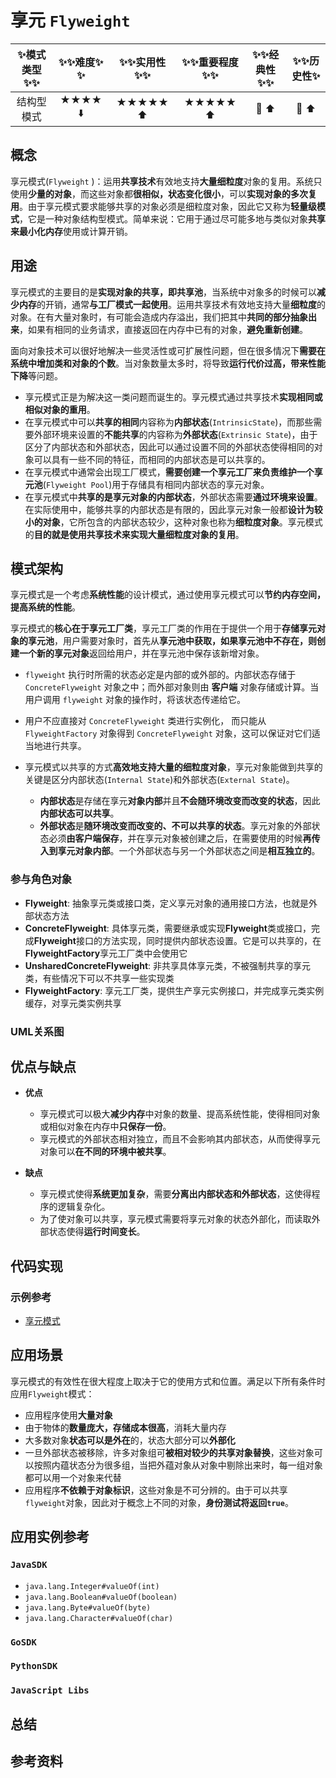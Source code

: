 # 享元 `Flyweight`

| :sparkles:模式类型:sparkles::sparkles:|:sparkles::sparkles:难度:sparkles:  :sparkles: | :sparkles::sparkles:实用性:sparkles::sparkles: | :sparkles::sparkles:重要程度:sparkles::sparkles: |  :sparkles::sparkles:经典性:sparkles::sparkles: | :sparkles::sparkles:历史性:sparkles: |
| :----------------------------------------: | :-----------------------------------------------: | :-------------------------------------------------: | :----------------------------------------------------: | :--------------------------------------------------: | :--------------------------------------: |
|                  结构型模式                          |                ★★★★ :arrow_down:                 |                  ★★★★★ :arrow_up:                   |                    ★★★★★ :arrow_up:                    |              :green_heart:  :arrow_up:               |        :green_heart:  :arrow_up:         |

## 概念
享元模式(`Flyweight` )：运用**共享技术**有效地支持**大量细粒度**对象的复用。系统只使用**少量的对象**，而这些对象都**很相似，状态变化很小**，可以**实现对象的多次复用**。由于享元模式要求能够共享的对象必须是细粒度对象，因此它又称为**轻量级模式**，它是一种对象结构型模式。简单来说：它用于通过尽可能多地与类似对象**共享来最小化内存**使用或计算开销。

## 用途
享元模式的主要目的是**实现对象的共享，即共享池**，当系统中对象多的时候可以**减少内存**的开销，通常**与工厂模式一起使用**。运用共享技术有效地支持大量**细粒度**的对象。在有大量对象时，有可能会造成内存溢出，我们把其中**共同的部分抽象出来**，如果有相同的业务请求，直接返回在内存中已有的对象，**避免重新创建**。

面向对象技术可以很好地解决一些灵活性或可扩展性问题，但在很多情况下**需要在系统中增加类和对象的个数**。当对象数量太多时，将导致**运行代价过高，带来性能下降**等问题。
+ 享元模式正是为解决这一类问题而诞生的。享元模式通过共享技术**实现相同或相似对象的重用**。
+ 在享元模式中可以**共享的相同**内容称为**内部状态**(`IntrinsicState`)，而那些需要外部环境来设置的**不能共享**的内容称为**外部状态**(`Extrinsic State`)，由于区分了内部状态和外部状态，因此可以通过设置不同的外部状态使得相同的对象可以具有一些不同的特征，而相同的内部状态是可以共享的。
+ 在享元模式中通常会出现工厂模式，**需要创建一个享元工厂来负责维护一个享元池**(`Flyweight Pool`)用于存储具有相同内部状态的享元对象。
+ 在享元模式中**共享的是享元对象的内部状态**，外部状态需要**通过环境来设置**。在实际使用中，能够共享的内部状态是有限的，因此享元对象一般都**设计为较小的对象**，它所包含的内部状态较少，这种对象也称为**细粒度对象**。享元模式的**目的就是使用共享技术来实现大量细粒度对象的复用**。

## 模式架构
享元模式是一个考虑**系统性能**的设计模式，通过使用享元模式可以**节约内存空间，提高系统的性能**。

享元模式的**核心在于享元工厂类**，享元工厂类的作用在于提供一个用于**存储享元对象的享元池**，用户需要对象时，首先从**享元池中获取，如果享元池中不存在，则创建一个新的享元对象**返回给用户，并在享元池中保存该新增对象。
+ `flyweight` 执行时所需的状态必定是内部的或外部的。内部状态存储于` ConcreteFlyweight` 对象之中；而外部对象则由  **客户端** 对象存储或计算。当用户调用 `flyweight` 对象的操作时，将该状态传递给它。
+ 用户不应直接对 `ConcreteFlyweight` 类进行实例化， 而只能从` FlyweightFactory` 对象得到 `ConcreteFlyweight` 对象，这可以保证对它们适当地进行共享。

+ 享元模式以共享的方式**高效地支持大量的细粒度对象**，享元对象能做到共享的关键是区分内部状态(`Internal State`)和外部状态(`External State`)。
	+ **内部状态**是存储在享元**对象内部**并且**不会随环境改变而改变的状态**，因此**内部状态可以共享**。
	+ **外部状态**是**随环境改变而改变的、不可以共享的状态**。享元对象的外部状态必须**由客户端保存**，并在享元对象被创建之后，在需要使用的时候**再传入到享元对象内部**。一个外部状态与另一个外部状态之间是**相互独立的**。

### 参与角色对象

+ **Flyweight**: 抽象享元类或接口类，定义享元对象的通用接口方法，也就是外部状态方法
+ **ConcreteFlyweight**: 具体享元类，需要继承或实现**Flyweight**类或接口，完成**Flyweight**接口的方法实现，同时提供内部状态设置。它是可以共享的，在**FlyweightFactory**享元工厂类中会使用它
+ **UnsharedConcreteFlyweight**: 非共享具体享元类，不被强制共享的享元类，有些情况下可以不共享一些实现类
+ **FlyweightFactory**: 享元工厂类，提供生产享元实例接口，并完成享元类实例缓存，对享元类实例共享


### UML关系图



## 优点与缺点
+ **优点**
	- 享元模式可以极大**减少内存**中对象的数量、提高系统性能，使得相同对象或相似对象在内存中**只保存一份**。
	- 享元模式的外部状态相对独立，而且不会影响其内部状态，从而使得享元对象可以**在不同的环境中被共享**。
	
+ **缺点**
	- 享元模式使得**系统更加复杂**，需要**分离出内部状态和外部状态**，这使得程序的逻辑复杂化。
	- 为了使对象可以共享，享元模式需要将享元对象的状态外部化，而读取外部状态使得**运行时间变长**。

## 代码实现

### 示例参考
+ [享元模式](./java/io/github/hooj0/flyweight/)

## 应用场景
享元模式的有效性在很大程度上取决于它的使用方式和位置。满足以下所有条件时应用`Flyweight`模式：

+ 应用程序使用**大量对象**
+ 由于物体的**数量庞大，存储成本很高**，消耗大量内存
+ 大多数对象**状态可以是外在**的，状态大部分可以**外部化**
+ 一旦外部状态被移除，许多对象组可**被相对较少的共享对象替换**，这些对象可以按照内蕴状态分为很多组，当把外蕴对象从对象中剔除出来时，每一组对象都可以用一个对象来代替
+ 应用程序**不依赖于对象标识**，这些对象是不可分辨的。由于可以共享`flyweight`对象，因此对于概念上不同的对象，**身份测试将返回`true`**。

## 应用实例参考

### `JavaSDK` 
+ `java.lang.Integer#valueOf(int)`
+ `java.lang.Boolean#valueOf(boolean)`
+ `java.lang.Byte#valueOf(byte)`
+ `java.lang.Character#valueOf(char)`

### `GoSDK`

### `PythonSDK`

### `JavaScript Libs`



## 总结



## 参考资料





